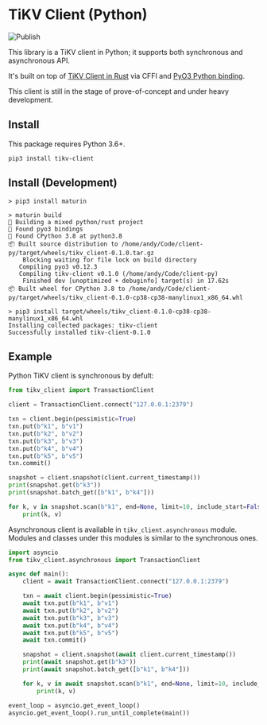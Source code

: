 # TiKV Client (Python)

![Publish](https://github.com/tikv/client-py/workflows/Publish/badge.svg)

This library is a TiKV client in Python; it supports both synchronous and asynchronous API.

It's built on top of
[TiKV Client in Rust](https://github.com/tikv/client-rust) via
CFFI and [PyO3 Python binding](https://github.com/PyO3/pyo3).

This client is still in the stage of prove-of-concept and under heavy development.

## Install

This package requires Python 3.6+.

```
pip3 install tikv-client
```

## Install (Development)

```
> pip3 install maturin

> maturin build
🍹 Building a mixed python/rust project
🔗 Found pyo3 bindings
🐍 Found CPython 3.8 at python3.8
📦 Built source distribution to /home/andy/Code/client-py/target/wheels/tikv_client-0.1.0.tar.gz
    Blocking waiting for file lock on build directory
   Compiling pyo3 v0.12.3
   Compiling tikv-client v0.1.0 (/home/andy/Code/client-py)
    Finished dev [unoptimized + debuginfo] target(s) in 17.62s
📦 Built wheel for CPython 3.8 to /home/andy/Code/client-py/target/wheels/tikv_client-0.1.0-cp38-cp38-manylinux1_x86_64.whl

> pip3 install target/wheels/tikv_client-0.1.0-cp38-cp38-manylinux1_x86_64.whl
Installing collected packages: tikv-client
Successfully installed tikv-client-0.1.0
```

## Example

Python TiKV client is synchronous by defult:

```python
from tikv_client import TransactionClient

client = TransactionClient.connect("127.0.0.1:2379")

txn = client.begin(pessimistic=True)
txn.put(b"k1", b"v1")
txn.put(b"k2", b"v2")
txn.put(b"k3", b"v3")
txn.put(b"k4", b"v4")
txn.put(b"k5", b"v5")
txn.commit()

snapshot = client.snapshot(client.current_timestamp())
print(snapshot.get(b"k3"))
print(snapshot.batch_get([b"k1", b"k4"]))

for k, v in snapshot.scan(b"k1", end=None, limit=10, include_start=False):
    print(k, v)
```

Asynchronous client is available in `tikv_client.asynchronous` module. Modules and classes under this modules is similar to the synchronous ones.

```python
import asyncio
from tikv_client.asynchronous import TransactionClient

async def main():
    client = await TransactionClient.connect("127.0.0.1:2379")

    txn = await client.begin(pessimistic=True)
    await txn.put(b"k1", b"v1")
    await txn.put(b"k2", b"v2")
    await txn.put(b"k3", b"v3")
    await txn.put(b"k4", b"v4")
    await txn.put(b"k5", b"v5")
    await txn.commit()

    snapshot = client.snapshot(await client.current_timestamp())
    print(await snapshot.get(b"k3"))
    print(await snapshot.batch_get([b"k1", b"k4"]))

    for k, v in await snapshot.scan(b"k1", end=None, limit=10, include_start=False):
        print(k, v)

event_loop = asyncio.get_event_loop()
asyncio.get_event_loop().run_until_complete(main())
```
